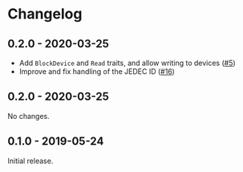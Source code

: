 # Changelog

## 0.2.0 - 2020-03-25

* Add `BlockDevice` and `Read` traits, and allow writing to devices ([#5])
* Improve and fix handling of the JEDEC ID ([#16])

[#5]: https://github.com/jonas-schievink/spi-memory/pull/5
[#16]: https://github.com/jonas-schievink/spi-memory/pull/16

## 0.2.0 - 2020-03-25

No changes.

## 0.1.0 - 2019-05-24

Initial release.
